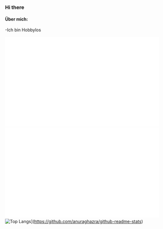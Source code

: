 ### Hi there

#### Über mich:
-Ich bin Hobbylos  
 
![jstrieb Stats](https://raw.githubusercontent.com/CuzImBisonratte/stats/746637d64b8eecf96edac1276f38372547345ce0/generated/languages.svg)
![jstrieb Stats](https://raw.githubusercontent.com/CuzImBisonratte/stats/746637d64b8eecf96edac1276f38372547345ce0/generated/overview.svg)
![Top Langs](https://github-readme-stats.vercel.app/api/top-langs/?username=cuzimbisonratte&langs_count=8)](https://github.com/anuraghazra/github-readme-stats)
